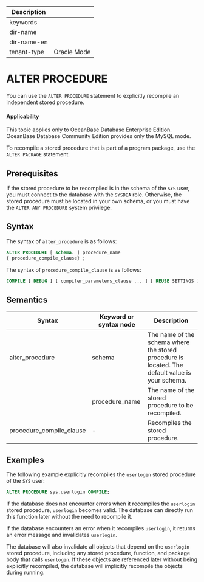 | Description   |                 |
|---------------|-----------------|
| keywords      |                 |
| dir-name      |                 |
| dir-name-en   |                 |
| tenant-type   | Oracle Mode     |


# ALTER PROCEDURE

You can use the `ALTER PROCEDURE` statement to explicitly recompile an independent stored procedure.

  <main id="notice" >
    <h4>Applicability</h4>
    <p>This topic applies only to OceanBase Database Enterprise Edition. OceanBase Database Community Edition provides only the MySQL mode. </p>
  </main>

To recompile a stored procedure that is part of a program package, use the `ALTER PACKAGE` statement.

Prerequisites
-------------------------

If the stored procedure to be recompiled is in the schema of the `SYS` user, you must connect to the database with the `SYSDBA` role. Otherwise, the stored procedure must be located in your own schema, or you must have the `ALTER ANY PROCEDURE` system privilege.

Syntax
-----------------------

The syntax of `alter_procedure` is as follows:

```sql
ALTER PROCEDURE [ schema. ] procedure_name
{ procedure_compile_clause} ;
```



The syntax of `procedure_compile_clause` is as follows:

```sql
COMPILE [ DEBUG ] [ compiler_parameters_clause ... ] [ REUSE SETTINGS ]
```



Semantics
-----------------------



| Syntax | Keyword or syntax node | Description |
|--------------------------|----------------|--------------------------------------|
| alter_procedure | schema | The name of the schema where the stored procedure is located. The default value is your schema.  |
|                          | procedure_name | The name of the stored procedure to be recompiled.  |
| procedure_compile_clause | - | Recompiles the stored procedure.  |



Examples
-----------------------

The following example explicitly recompiles the `userlogin` stored procedure of the `SYS` user:

```sql
ALTER PROCEDURE sys.userlogin COMPILE;

```



If the database does not encounter errors when it recompiles the `userlogin` stored procedure, `userlogin` becomes valid. The database can directly run this function later without the need to recompile it.

If the database encounters an error when it recompiles `userlogin`, it returns an error message and invalidates `userlogin`.

The database will also invalidate all objects that depend on the `userlogin` stored procedure, including any stored procedure, function, and package body that calls `userlogin`. If these objects are referenced later without being explicitly recompiled, the database will implicitly recompile the objects during running.

